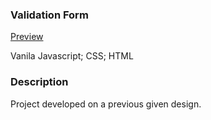 ### Validation Form
[Preview](https://github.com/c-obsesie/ValidationForm/blob/master/Header_Text_Desktop.png)

Vanila Javascript;
CSS;
HTML

### Description 

Project developed  on a previous given design.
